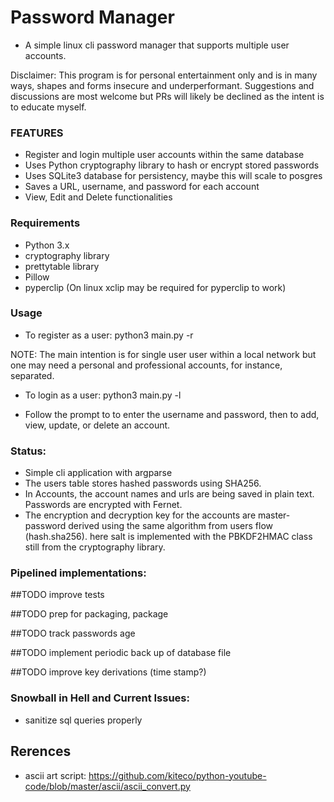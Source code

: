 # Password Manager

- A simple linux cli password manager that supports multiple user accounts.

Disclaimer: This program is for personal entertainment only and is in many ways,
shapes and forms insecure and underperformant. Suggestions and discussions are most
welcome but PRs will likely be declined as the intent is to educate myself.

### FEATURES

- Register and login multiple user accounts within the same database
- Uses Python cryptography library to hash or encrypt stored passwords
- Uses SQLite3 database for persistency, maybe this will scale to posgres
- Saves a URL, username, and password for each account
- View, Edit and Delete functionalities

### Requirements

- Python 3.x
- cryptography library
- prettytable library
- Pillow
- pyperclip (On linux xclip may be required for pyperclip to work)

### Usage

- To register as a user: python3 main.py -r

NOTE: The main intention is for single user user within a local network but one may need a personal and professional accounts, for instance, separated.

- To login as a user: python3 main.py -l

- Follow the prompt to to enter the username and password, then to add, view, update, or delete an account.

### Status:

- Simple cli application with argparse
- The users table stores hashed passwords using SHA256.
- In Accounts, the account names and urls are being saved in plain text. Passwords are encrypted with Fernet.
- The encryption and decryption key for the accounts are master-password derived using the same
algorithm from users flow (hash.sha256). here salt is implemented with the PBKDF2HMAC class still from
the cryptography library.

### Pipelined implementations:

##TODO improve tests

##TODO prep for packaging, package

##TODO track passwords age

##TODO implement periodic back up of database file

##TODO improve key derivations (time stamp?)

### Snowball in Hell and Current Issues:

- sanitize sql queries properly

## Rerences

- ascii art script: https://github.com/kiteco/python-youtube-code/blob/master/ascii/ascii_convert.py
